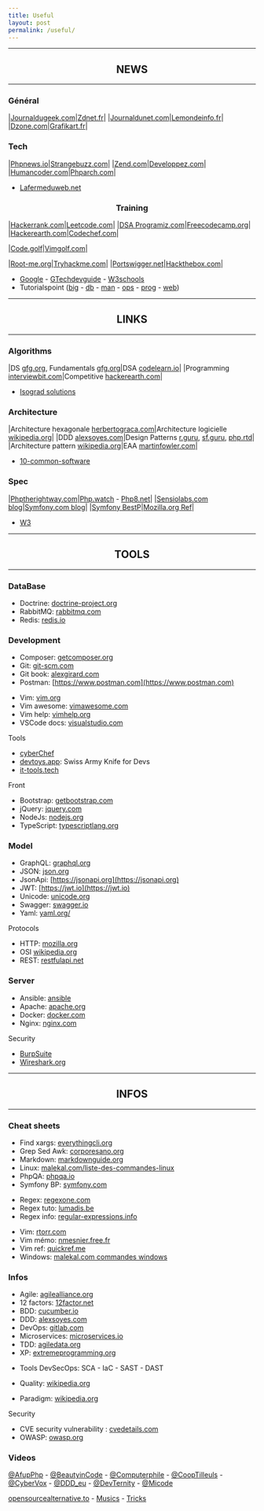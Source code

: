 ```yaml
---
title: Useful
layout: post
permalink: /useful/
---
```


---
## <center>NEWS</center>
---

### Général

|[Journaldugeek.com](https://www.journaldugeek.com/category/sur-le-web)|[Zdnet.fr](https://www.zdnet.fr)|
|[Journaldunet.com](https://www.journaldunet.com/web-tech/)|[Lemondeinfo.fr](https://www.lemondeinformatique.fr/internet-et-e-business-11.html)|
|[Dzone.com](https://dzone.com/web-development-programming-tutorials-tools-news)|[Grafikart.fr](https://grafikart.fr/blog)|

### Tech

|[Phpnews.io](https://phpnews.io)|[Strangebuzz.com](https://www.strangebuzz.com/fr)|
|[Zend.com](https://www.zend.com/blog)|[Developpez.com](https://php.developpez.com)|
|[Humancoder.com](https://news.humancoders.com/t/php)|[Phparch.com](https://www.phparch.com)|

* [Lafermeduweb.net](https://www.lafermeduweb.net)
  
### <center>Training</center>

|[Hackerrank.com](https://www.hackerrank.com)|[Leetcode.com](https://leetcode.com/explore)|
|[DSA Programiz.com](https://www.programiz.com/dsa)|[Freecodecamp.org](https://www.freecodecamp.org/learn)|
|[Hackerearth.com](https://www.hackerearth.com)|[Codechef.com](https://www.codechef.com)|

|[Code.golf](https://code.golf)|[Vimgolf.com](https://www.vimgolf.com)|

|[Root-me.org](https://www.root-me.org)|[Tryhackme.com](https://tryhackme.com)|
|[Portswigger.net](https://portswigger.net/web-security)|[Hackthebox.com](https://www.hackthebox.com)|

- [Google](https://developers.google.com/learn) - [GTechdevguide](https://techdevguide.withgoogle.com) - [W3schools](https://www.w3schools.com)  
- Tutorialspoint ([big](https://www.tutorialspoint.com/big_data_tutorials.htm) - [db](https://www.tutorialspoint.com/database_tutorials.htm) - [man](https://www.tutorialspoint.com/management_tutorials.htm) - [ops](https://www.tutorialspoint.com/devops_tutorials.htm) - [prog](https://www.tutorialspoint.com/computer_programming_tutorials.htm) - [web](https://www.tutorialspoint.com/web_development_tutorials.htm))  
  
---
## <center>LINKS</center>
---

### Algorithms

|DS [gfg.org](https://www.geeksforgeeks.org/data-structures), Fundamentals [gfg.org](https://www.geeksforgeeks.org/fundamentals-of-algorithms)|DSA [codelearn.io](https://codelearn.io/learning/data-structure-and-algorithms)|
|Programming [interviewbit.com](https://www.interviewbit.com/courses/programming)|Competitive [hackerearth.com](https://www.hackerearth.com/fr/getstarted-competitive-programming)|

* [Isograd solutions](https://www.isograd-testingservices.com/FR/solutions-challenges-de-code)

### Architecture

|Architecture hexagonale [herbertograca.com](https://herbertograca.com/2017/11/16/explicit-architecture-01-ddd-hexagonal-onion-clean-cqrs-how-i-put-it-all-together)|Architecture logicielle [wikipedia.org](https://en.wikipedia.org/wiki/List_of_software_architecture_styles_and_patterns)|
|DDD [alexsoyes.com](https://alexsoyes.com/ddd-domain-driven-design)|Design Patterns [r.guru](https://refactoring.guru/fr/design-patterns), [sf.guru](https://springframework.guru/gang-of-four-design-patterns), [php.rtd](https://designpatternsphp.readthedocs.io)|
|Architecture pattern [wikipedia.org](https://en.wikipedia.org/wiki/Architectural_pattern)|EAA [martinfowler.com](https://martinfowler.com/eaaCatalog)|

- [10-common-software](https://towardsdatascience.com/10-common-software-architectural-patterns-in-a-nutshell-a0b47a1e9013)

### Spec

|[Phptherightway.com](https://phptherightway.com)|[Php.watch](https://php.watch/versions) - [Php8.net](https://www.php.net/releases/8.0/en.php)|
|[Sensiolabs.com blog](https://blog.sensiolabs.com)|[Symfony.com blog](https://symfony.com/blog)|
|[Symfony BestP](https://symfony.com/doc/current/best_practices.html)|[Mozilla.org Ref](https://developer.mozilla.org/fr/docs/Web)|

* [W3](https://www.w3.org)

---
## <center>TOOLS</center>
---

### DataBase
+ Doctrine: [doctrine-project.org](https://www.doctrine-project.org)
+ RabbitMQ: [rabbitmq.com](https://www.rabbitmq.com)
+ Redis: [redis.io](https://redis.io)

### Development
+ Composer: [getcomposer.org](https://getcomposer.org/doc)
+ Git: [git-scm.com](https://git-scm.com/doc)
+ Git book: [alexgirard.com](https://alexgirard.com/git-book)
+ Postman: [https://www.postman.com](https://www.postman.com)
- Vim: [vim.org](https://www.vim.org)
- Vim awesome: [vimawesome.com](https://vimawesome.com)
- Vim help: [vimhelp.org](https://vimhelp.org)
- VSCode docs: [visualstudio.com](https://code.visualstudio.com/docs)

Tools
+ [cyberChef](https://gchq.github.io/CyberChef)
+ [devtoys.app](https://devtoys.app): Swiss Army Knife for Devs
+ [it-tools.tech](https://it-tools.tech)

Front
- Bootstrap: [getbootstrap.com](https://getbootstrap.com/docs)
- jQuery: [jquery.com](https://blog.jquery.com)
- NodeJs: [nodejs.org](https://nodejs.org/en/docs)
- TypeScript: [typescriptlang.org](https://www.typescriptlang.org/docs)

### Model
+ GraphQL: [graphql.org](https://graphql.org)
+ JSON: [json.org](https://www.json.org)
+ JsonApi: [https://jsonapi.org](https://jsonapi.org)
+ JWT: [https://jwt.io](https://jwt.io)
+ Unicode: [unicode.org](https://home.unicode.org)
+ Swagger: [swagger.io](https://swagger.io)
+ Yaml: [yaml.org/](https://yaml.org)

Protocols
- HTTP: [mozilla.org](https://developer.mozilla.org/fr/docs/Web/HTTP)
- OSI [wikipedia.org](https://fr.wikipedia.org/wiki/Mod%C3%A8le_OSI)
- REST: [restfulapi.net](https://restfulapi.net/hateoas)

### Server
+ Ansible: [ansible](https://www.ansible.com)
+ Apache: [apache.org](https://httpd.apache.org)
+ Docker: [docker.com](https://docs.docker.com)
+ Nginx: [nginx.com](https://docs.nginx.com)

Security
- [BurpSuite](https://portswigger.net/burp)
- [Wireshark.org](https://www.wireshark.org) 

---
## <center>INFOS</center>
---
### Cheat sheets
- Find xargs: [everythingcli.org](https://www.everythingcli.org/find-exec-vs-find-xargs)
- Grep Sed Awk: [corporesano.org](http://www.corporesano.org/doc-site/grepawksed.html)
- Markdown: [markdownguide.org](https://www.markdownguide.org/cheat-sheet)
- Linux: [malekal.com/liste-des-commandes-linux](https://www.malekal.com/liste-des-commandes-linux)
- PhpQA: [phpqa.io](https://phpqa.io)
- Symfony BP: [symfony.com](https://symfony.com/doc/current/best_practices.html)

+ Regex: [regexone.com](https://regexone.com)
+ Regex tuto: [lumadis.be](https://lumadis.be/regex)
+ Regex info: [regular-expressions.info](https://www.regular-expressions.info)

- Vim: [rtorr.com](https://vim.rtorr.com)
- Vim mémo: [nmesnier.free.fr](http://nmesnier.free.fr/vim.html)
- Vim ref: [quickref.me](https://quickref.me/vim)
- Windows: [malekal.com commandes windows](https://www.malekal.com/liste-commandes-invite-de-commandes-windows)

### Infos
+ Agile: [agilealliance.org](https://www.agilealliance.org/agile101/12-principles-behind-the-agile-manifesto)
+ 12 factors: [12factor.net](https://12factor.net)
+ BDD: [cucumber.io](https://cucumber.io/docs/bdd)
+ DDD: [alexsoyes.com](https://alexsoyes.com/ddd-domain-driven-design)
+ DevOps: [gitlab.com](https://about.gitlab.com/topics/devops)
+ Microservices: [microservices.io](https://microservices.io)
+ TDD: [agiledata.org](http://agiledata.org/essays/tdd.html)
+ XP: [extremeprogramming.org](http://www.extremeprogramming.org)

- Tools DevSecOps: SCA - IaC - SAST - DAST   
  
- Quality: [wikipedia.org](https://fr.wikipedia.org/wiki/Qualit%C3%A9_logicielle)
- Paradigm: [wikipedia.org](https://fr.m.wikipedia.org/wiki/Paradigme_(programmation))

Security
- CVE security vulnerability : [cvedetails.com]([cvedetails.com](https://www.cvedetails.com))
- OWASP: [owasp.org](https://owasp.org)
  
### Videos  
[@AfupPhp](https://www.youtube.com/@afupPHP) - 
[@BeautyinCode](https://www.youtube.com/@BeautyinCode) - 
[@Computerphile](https://www.youtube.com/@Computerphile) - 
[@CoopTilleuls](https://www.youtube.com/@coopTilleuls) - 
[@CyberVox](https://www.youtube.com/@CyberVox) - 
[@DDD_eu](https://www.youtube.com/@ddd_eu) - 
[@DevTernity](https://www.youtube.com/@DevTernity) - 
[@Micode](https://www.youtube.com/@Micode)
  
  [opensourcealternative.to](https://www.opensourcealternative.to) - [Musics](https://cylmat.github.io/musics) - [Tricks](https://cylmat.github.io/tricks) 

